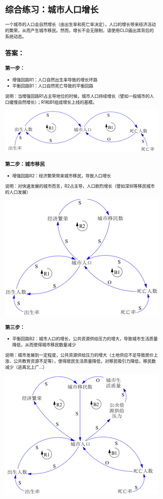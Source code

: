 # 综合练习：城市人口增长



一个城市的人口会自然增长（由出生率和死亡率决定），人口的增长带来经济活动的繁荣，从而产生城市移民。然而，增长不会无限制，请使用CLD画出其背后的系统动态。

 

## 答案：

### 第一步：

* 增强回路R1：人口自然出生率导致的增长环路
* 平衡回路B1：人口自然死亡导致的平衡回路

说明：当增强回路R1占主导地位的时候，城市人口持续增长（譬如一般城市的人口缓慢自然增长）；R1和B1组成增长上线的基模。

![img](../images/city_1.png)

 

### 第二步：城市移民

* 增强回路R2：经济繁荣带来城市移民，导致人口增长

说明：对快速发展的城市而言，R2占主导，人口剧烈增长（譬如深圳等移民城市的人口发展）

 

![img](../images/city_2.png)

 

### 第三步：

* 平衡回路B2：城市人口的增长，公共资源供给压力的增大，导致城市生活质量降低，从而使得城市移民数量减少

说明：城市发展到一定程度，公共资源供给压力的增大（土地供应不足导致房价上涨、公共教育资源不足等），使得居民生活质量降低，对移民吸引力降低，移民数减少（逃离北上广…）

![img](../images/city_3.png)

 